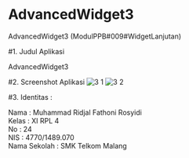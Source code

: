 # AdvancedWidget3
AdvancedWidget3 (ModulPPB#009#WidgetLanjutan)

#1. Judul Aplikasi

AdvancedWidget3

#2. Screenshot Aplikasi
![3 1](https://cloud.githubusercontent.com/assets/21316966/18820878/7eb248e0-83cb-11e6-9ff2-b41689c79910.png)
![3 2](https://cloud.githubusercontent.com/assets/21316966/18820879/7ee2dbae-83cb-11e6-8986-0a7cbdd7a8b0.png)

#3. Identitas :

Nama : Muhammad Ridjal Fathoni Rosyidi <br>
Kelas : XI RPL 4 <br>
No : 24 <br>
NIS : 4770/1489.070 <br> 
Nama Sekolah : SMK Telkom Malang <br>
